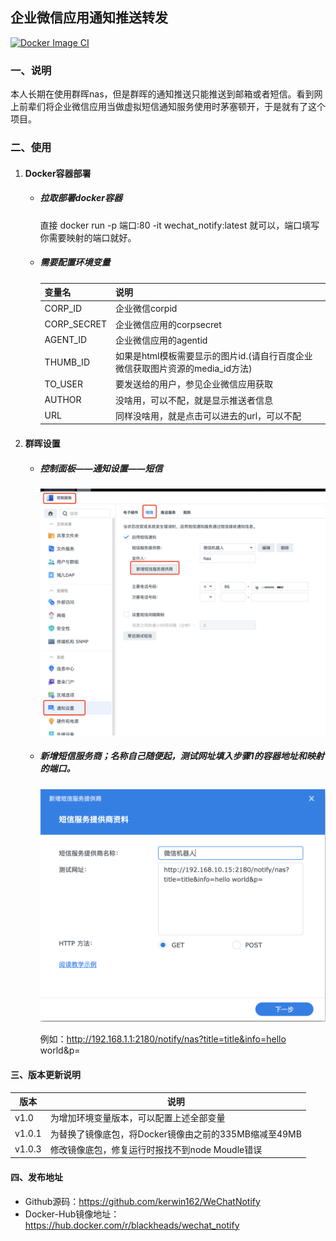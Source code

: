 ## 企业微信应用通知推送转发
[![Docker Image CI](https://github.com/kerwin162/WeChatNotify/actions/workflows/docker-image.yml/badge.svg)](https://github.com/kerwin162/WeChatNotify/actions/workflows/docker-image.yml)
### 一、说明

 本人长期在使用群晖nas，但是群晖的通知推送只能推送到邮箱或者短信。看到网上前辈们将企业微信应用当做虚拟短信通知服务使用时茅塞顿开，于是就有了这个项目。

### 二、使用
1. #### Docker容器部署
   - ##### 拉取部署docker容器

     直接 docker run -p 端口:80 -it wechat_notify:latest 就可以，端口填写你需要映射的端口就好。

   - ##### 需要配置环境变量

       |  变量名   | 说明  |
       |  ----  | ----  |
       | CORP_ID  |  企业微信corpid| |
       | CORP_SECRET  | 企业微信应用的corpsecret |
       | AGENT_ID  | 企业微信应用的agentid |
       | THUMB_ID  | 如果是html模板需要显示的图片id.(请自行百度企业微信获取图片资源的media_id方法) |
       | TO_USER  | 要发送给的用户，参见企业微信应用获取 |
       | AUTHOR  | 没啥用，可以不配，就是显示推送者信息 |
       | URL  | 同样没啥用，就是点击可以进去的url，可以不配 |
   
2. #### 群晖设置

   - ##### 控制面板——通知设置——短信

       <img src="pic/step-1.png" width="640px" />

   - ##### 新增短信服务商；名称自己随便起，测试网址填入步骤1的容器地址和映射的端口。

      <img src="pic/step-2.png" width="640px" />
      
      例如：http://192.168.1.1:2180/notify/nas?title=title&info=hello world&p=


#### 三、版本更新说明
|  版本   | 说明  |
|  ----  | ----  |
| v1.0  | 为增加环境变量版本，可以配置上述全部变量|
| v1.0.1 | 为替换了镜像底包，将Docker镜像由之前的335MB缩减至49MB|
| v1.0.3 | 修改镜像底包，修复运行时报找不到node Moudle错误|


#### 四、发布地址
- Github源码：https://github.com/kerwin162/WeChatNotify
- Docker-Hub镜像地址：https://hub.docker.com/r/blackheads/wechat_notify

